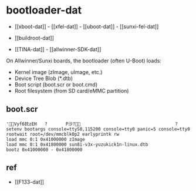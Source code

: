
# bootloader-dat


- [[xboot-dat]] - [[xfel-dat]] - [[uboot-dat]] - [[sunxi-fel-dat]]

- [[buildroot-dat]]

- [[TINA-dat]] - [[allwinner-SDK-dat]]



On Allwinner/Sunxi boards, the bootloader (often U-Boot) loads:

- Kernel image (zImage, uImage, etc.)
- Device Tree Blob (*.dtb)
- Boot script (boot.scr or boot.cmd)
- Root filesystem (from SD card/eMMC partition)


## boot.scr 

```
'Vyf6抌zEH   ?       P沙?                                    ?   setenv bootargs console=ttyS0,115200 console=tty0 panic=5 console=tty0 rootwait root=/dev/mmcblk0p2 earlyprintk rw
load mmc 0:1 0x41000000 zImage
load mmc 0:1 0x41800000 sun8i-v3x-yuzukick1n-linux.dtb
bootz 0x41000000 - 0x41800000
```



## ref 

- [[F133-dat]]